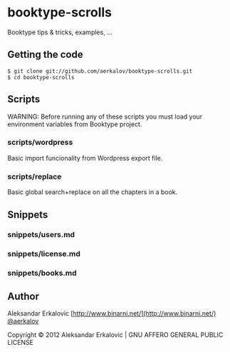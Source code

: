 booktype-scrolls
================

Booktype tips &amp; tricks, examples, ... 

Getting the code
----------------

    $ git clone git://github.com/aerkalov/booktype-scrolls.git
    $ cd booktype-scrolls

Scripts
-------

WARNING: Before running any of these scripts you must load your environment variables from Booktype project.

### scripts/wordpress

Basic import funcionality from Wordpress export file.

### scripts/replace

Basic global search+replace on all the chapters in a book.

Snippets
--------

### snippets/users.md

### snippets/license.md

### snippets/books.md

Author
------

Aleksandar Erkalovic [http://www.binarni.net/](http://www.binarni.net/) [@aerkalov](http://twitter.com/aerkalov/)

Copyright © 2012 Aleksandar Erkalovic | GNU AFFERO GENERAL PUBLIC LICENSE
